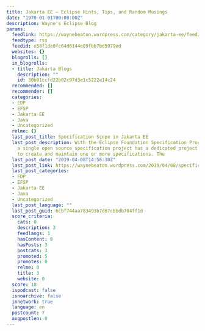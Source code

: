 ```yaml
---
title: Jakarta EE – Eclipse Hints, Tips, and Random Musings
date: "1970-01-01T00:00:00Z"
description: Wayne's Eclipse Blog
params:
  feedlink: https://waynebeaton.wordpress.com/category/jakarta-ee/feed/
  feedtype: rss
  feedid: e58f1de0fc64d6144e09fbb7bd5979ed
  websites: {}
  blogrolls: []
  in_blogrolls:
  - title: Jakarta Blogs
    description: ""
    id: 30b01ccfd22b02c97d3e1c5222e14c24
  recommended: []
  recommender: []
  categories:
  - EDP
  - EFSP
  - Jakarta EE
  - Java
  - Uncategorized
  relme: {}
  last_post_title: Specification Scope in Jakarta EE
  last_post_description: With the Eclipse Foundation Specification Process (EFSP)
    a single open source specification project has a dedicated project team of committers
    to create and maintain one or more specifications. The
  last_post_date: "2019-04-08T14:56:30Z"
  last_post_link: https://waynebeaton.wordpress.com/2019/04/08/specification-scope-in-jakarta-ee/
  last_post_categories:
  - EDP
  - EFSP
  - Jakarta EE
  - Java
  - Uncategorized
  last_post_language: ""
  last_post_guid: 6cbf744aa783493b7d67cbbdb704ff1d
  score_criteria:
    cats: 0
    description: 3
    feedlangs: 1
    hasContent: 0
    hasPosts: 3
    postcats: 3
    promoted: 5
    promotes: 0
    relme: 0
    title: 3
    website: 0
  score: 18
  ispodcast: false
  isnoarchive: false
  innetwork: true
  language: en
  postcount: 7
  avgpostlen: 0
---
```

